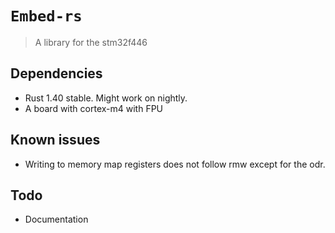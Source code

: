 # `Embed-rs`

> A library for the stm32f446

## Dependencies

- Rust 1.40 stable. Might work on nightly.
- A board with cortex-m4 with FPU

## Known issues
- Writing to memory map registers does not follow rmw except for the odr.

## Todo
- Documentation